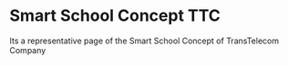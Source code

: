 # Smart School Concept TTC
Its a representative page of the Smart School Concept of TransTelecom Company
